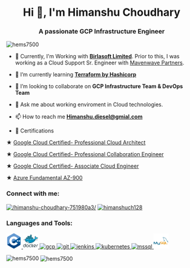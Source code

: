 
<h1 align="center">Hi 👋, I'm Himanshu Choudhary</h1>
<h3 align="center">A passionate GCP Infrastructure Engineer </h3>

<p align="left"> <img src="https://komarev.com/ghpvc/?username=hems7500&label=Profile%20views&color=0e75b6&style=flat" alt="hems7500" /> </p>


- 🔭 Currently, I'm Working with **[Birlasoft Limited](https://www.birlasoft.com/)**. Prior to this, I was working as a Cloud Support Sr. Engineer with [Mavenwave Partners](https://www.mavenwave.com/).

- 🌱 I’m currently learning **[Terraform by Hashicorp](https://www.terraform.io/)**

- 👯 I’m looking to collaborate on **GCP Infrastructure Team & DevOps Team**

- 💬 Ask me about working enviroment in Cloud technologies. 

- 📫 How to reach me **Himanshu.diesel@gmial.com**

- :notebook_with_decorative_cover: Certifications

★ [Google Cloud Certified- Professional Cloud Architect](https://www.credential.net/b8f26b40-47c4-468d-adf4-6d8641aa24cd?key=c3023c877f03a6841720d92b2099049d4548f7c4a8a7fdd9c2dda6403a35db85)

★ [Google Cloud Certified- Professional Collaboration Engineer](https://www.credential.net/2149bbdb-3b4c-4610-91ac-8c18b9d37440?key=) 

★ [Google Cloud Certified- Associate Cloud Engineer](https://www.credential.net/b7accf55-e2ae-47b4-b8a7-21aca5b4345c#gs.1e2aq5)

★ [Azure Fundamental AZ-900](https://www.credly.com/badges/420ce90a-0f2b-4623-b2ff-0ff25ce87b22/public_url)

<h3 align="left">Connect with me:</h3>
<p align="left">
<a href="https://linkedin.com/in//himanshu-choudhary-751980a3/" target="blank"><img align="center" src="https://raw.githubusercontent.com/rahuldkjain/github-profile-readme-generator/master/src/images/icons/Social/linked-in-alt.svg" alt="/himanshu-choudhary-751980a3/" height="30" width="40" /></a>
<a href="https://instagram.com/himanshuch128" target="blank"><img align="center" src="https://raw.githubusercontent.com/rahuldkjain/github-profile-readme-generator/master/src/images/icons/Social/instagram.svg" alt="himanshuch128" height="30" width="40" /></a>
</p>

<h3 align="left">Languages and Tools:</h3>
<p align="left"> <a href="https://www.w3schools.com/cpp/" target="_blank" rel="noreferrer"> <img src="https://raw.githubusercontent.com/devicons/devicon/master/icons/cplusplus/cplusplus-original.svg" alt="cplusplus" width="40" height="40"/> </a> <a href="https://www.docker.com/" target="_blank" rel="noreferrer"> <img src="https://raw.githubusercontent.com/devicons/devicon/master/icons/docker/docker-original-wordmark.svg" alt="docker" width="40" height="40"/> </a> <a href="https://cloud.google.com" target="_blank" rel="noreferrer"> <img src="https://www.vectorlogo.zone/logos/google_cloud/google_cloud-icon.svg" alt="gcp" width="40" height="40"/> </a> <a href="https://git-scm.com/" target="_blank" rel="noreferrer"> <img src="https://www.vectorlogo.zone/logos/git-scm/git-scm-icon.svg" alt="git" width="40" height="40"/> </a> <a href="https://www.jenkins.io" target="_blank" rel="noreferrer"> <img src="https://www.vectorlogo.zone/logos/jenkins/jenkins-icon.svg" alt="jenkins" width="40" height="40"/> </a> <a href="https://kubernetes.io" target="_blank" rel="noreferrer"> <img src="https://www.vectorlogo.zone/logos/kubernetes/kubernetes-icon.svg" alt="kubernetes" width="40" height="40"/> </a> <a href="https://www.microsoft.com/en-us/sql-server" target="_blank" rel="noreferrer"> <img src="https://www.svgrepo.com/show/303229/microsoft-sql-server-logo.svg" alt="mssql" width="40" height="40"/> </a> <a href="https://www.mysql.com/" target="_blank" rel="noreferrer"> <img src="https://raw.githubusercontent.com/devicons/devicon/master/icons/mysql/mysql-original-wordmark.svg" alt="mysql" width="40" height="40"/> </a> </p>

<p><img align="left" src="https://github-readme-stats.vercel.app/api/top-langs?username=hems7500&show_icons=true&locale=en&layout=compact" alt="hems7500" /></p>

<p>&nbsp;<img align="center" src="https://github-readme-stats.vercel.app/api?username=hems7500&show_icons=true&locale=en" alt="hems7500" /></p>
